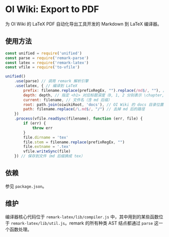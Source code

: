 # OI Wiki: Export to PDF

为 OI Wiki 的 LaTeX PDF 自动化导出工具开发的 Markdown 到 LaTeX 编译器。

## 使用方法

```js
const unified = require('unified')
const parse = require('remark-parse')
const latex = require('remark-latex')
const vfile = require('to-vfile')

unified()
	.use(parse) // 调用 remark 解析引擎
	.use(latex, { // 编译到 LaTeX
		prefix: filename.replace(prefixRegEx, "").replace(/md$/, ""), // 文件名（不含 md 后缀）
		depth: depth, // 指定 <h1> 对应标题深度（0, 1, 2 分别表示 \chapter, \section, \subsection），用于全书的结构组织
		current: filename, // 文件名（含 md 后缀）
		root: path.join(oiwikiRoot, 'docs'), // OI Wiki 的 docs 目录位置
		path: filename.replace(/\.md$/, "/") // 去掉 md 后的路径
	})
	.process(vfile.readSync(filename), function (err, file) {
		if (err) {
			throw err
		}
		file.dirname = 'tex'
		file.stem = filename.replace(prefixRegEx, "")
		file.extname = '.tex'
		vfile.writeSync(file)
	}) // 保存到文件（md 后缀换成 tex）
```

## 依赖

参见 `package.json`。

## 维护

编译器核心代码位于 `remark-latex/lib/compiler.js` 中，其中用到的某些函数位于 `remark-latex/lib/util.js`。remark 的所有种类 AST 结点都通过 `parse` 这一个函数处理。
